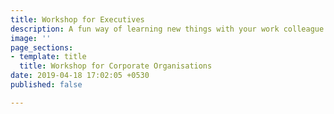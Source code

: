 ```yaml
---
title: Workshop for Executives
description: A fun way of learning new things with your work colleague
image: ''
page_sections:
- template: title
  title: Workshop for Corporate Organisations
date: 2019-04-18 17:02:05 +0530
published: false

---
```

